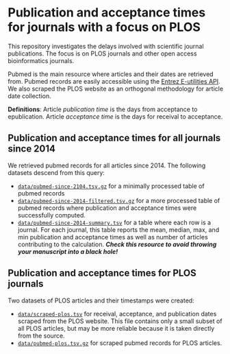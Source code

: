# Publication and acceptance times for journals with a focus on PLOS

This repository investigates the delays involved with scientific journal publications. The focus is on PLOS journals and other open access bioinformatics journals.

Pubmed is the main resource where articles and their dates are retrieved from. Pubmed records are easily accessible using the [Entrez E-utilities API](http://www.ncbi.nlm.nih.gov/books/NBK25500/). We also scraped the PLOS website as an orthogonal methodology for article date collection.

**Definitions**: Article *publication time* is the days from acceptance to epublication. Article *acceptance time* is the days for receival to acceptance.

## Publication and acceptance times for all journals since 2014

We retrieved pubmed records for all articles since 2014. The following datasets descend from this query:

+ [`data/pubmed-since-2104.tsv.gz`](data/pubmed-since-2104.tsv.gz) for a minimally processed table of pubmed records
+ [`data/pubmed-since-2014-filtered.tsv.gz`](data/pubmed-since-2014-filtered.tsv.gz) for a more processed table of pubmed records where publication and acceptance times were successfully computed.
+ [`data/pubmed-since-2014-summary.tsv`](data/pubmed-since-2014-summary.tsv) for a table where each row is a journal. For each journal, this table reports the mean, median, max, and min publication and acceptance times as well as number of articles contributing to the calculation. **_Check this resource to avoid throwing your manuscript into a black hole!_**

## Publication and acceptance times for PLOS journals

Two datasets of PLOS articles and their timestamps were created:

+ [`data/scraped-plos.tsv`](data/scraped-plos.tsv) for receival, acceptance, and publication dates scraped from the PLOS website. This file contains only a small subset of all PLOS articles, but may be more reliable because it is taken directly from the source.
+ [`data/pubmed-plos.tsv.gz`](data/pubmed-plos.tsv.gz) for scraped pubmed records for PLOS articles.
